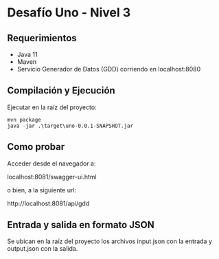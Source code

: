 # Desafío Uno - Nivel 3

## Requerimientos

- Java 11 
- Maven 
- Servicio Generador de Datos (GDD) corriendo en localhost:8080

## Compilación y Ejecución

Ejecutar en la raíz del proyecto:

```
mvn package
java -jar .\target\uno-0.0.1-SNAPSHOT.jar

```

## Como probar

Acceder desde el navegador a:

localhost:8081/swagger-ui.html

o bien, a la siguiente url:

http://localhost:8081/api/gdd


## Entrada y salida en formato JSON

Se ubican en la raíz del proyecto los archivos input.json con la entrada y output.json con la salida.
